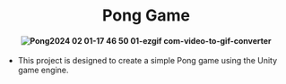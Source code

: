 <p align="center">
  <h1 align="center">Pong Game</h1>
</p>

<p align="center">
  <h4 align="center">


 ![Pong2024 02 01-17 46 50 01-ezgif com-video-to-gif-converter](https://github.com/aakcay5656/aba/assets/92251685/99c43b5d-5561-483e-96d7-9dd46b229086)

     
  </h1>
</p>
  


- This project is designed to create a simple Pong game using the Unity game engine.
 
